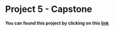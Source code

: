 # Project 5 - Capstone

**You can found this project by clicking on this [link](https://github.com/Peter2220/CloudDevOpsCapstoneProject)**
